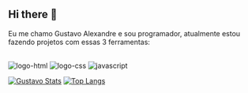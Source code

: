 ## Hi there 👋

<p> Eu me chamo Gustavo Alexandre e sou programador, atualmente estou fazendo projetos com essas 3 ferramentas: </p>
<br>
<img src="https://img.shields.io/badge/HTML5-E34F26?style=for-the-badge&logo=html5&logoColor=white" alt="logo-html">
<img src="https://img.shields.io/badge/CSS3-1572B6?style=for-the-badge&logo=css3&logoColor=white" alt="logo-css">
<img src="https://img.shields.io/badge/JavaScript-F7DF1E?style=for-the-badge&logo=javascript&logoColor=black" alt="javascript">

[![Gustavo Stats](https://github-readme-stats.vercel.app/api?username=lexandre11)](https://github.com/anuraghazra/github-readme-stats)
[![Top Langs](https://github-readme-stats.vercel.app/api/top-langs/?username=lexandre11)](https://github.com/anuraghazra/github-readme-stats)
